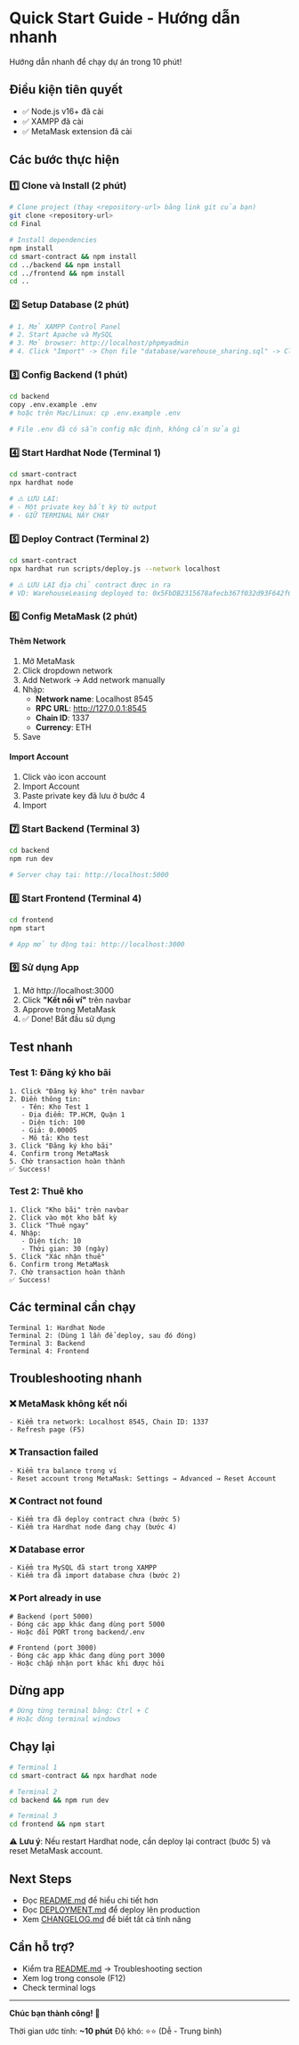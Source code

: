 # Quick Start Guide - Hướng dẫn nhanh

Hướng dẫn nhanh để chạy dự án trong 10 phút!

## Điều kiện tiên quyết

- ✅ Node.js v16+ đã cài
- ✅ XAMPP đã cài
- ✅ MetaMask extension đã cài

## Các bước thực hiện

### 1️⃣ Clone và Install (2 phút)

```bash
# Clone project (thay <repository-url> bằng link git của bạn)
git clone <repository-url>
cd Final

# Install dependencies
npm install
cd smart-contract && npm install
cd ../backend && npm install
cd ../frontend && npm install
cd ..
```

### 2️⃣ Setup Database (2 phút)

```bash
# 1. Mở XAMPP Control Panel
# 2. Start Apache và MySQL
# 3. Mở browser: http://localhost/phpmyadmin
# 4. Click "Import" -> Chọn file "database/warehouse_sharing.sql" -> Click "Go"
```

### 3️⃣ Config Backend (1 phút)

```bash
cd backend
copy .env.example .env
# hoặc trên Mac/Linux: cp .env.example .env

# File .env đã có sẵn config mặc định, không cần sửa gì
```

### 4️⃣ Start Hardhat Node (Terminal 1)

```bash
cd smart-contract
npx hardhat node

# ⚠️ LƯU LẠI:
# - Một private key bất kỳ từ output
# - GIỮ TERMINAL NÀY CHẠY
```

### 5️⃣ Deploy Contract (Terminal 2)

```bash
cd smart-contract
npx hardhat run scripts/deploy.js --network localhost

# ⚠️ LƯU LẠI địa chỉ contract được in ra
# VD: WarehouseLeasing deployed to: 0x5FbDB2315678afecb367f032d93F642f64180aa3
```

### 6️⃣ Config MetaMask (2 phút)

#### Thêm Network
1. Mở MetaMask
2. Click dropdown network
3. Add Network → Add network manually
4. Nhập:
   - **Network name**: Localhost 8545
   - **RPC URL**: http://127.0.0.1:8545
   - **Chain ID**: 1337
   - **Currency**: ETH
5. Save

#### Import Account
1. Click vào icon account
2. Import Account
3. Paste private key đã lưu ở bước 4
4. Import

### 7️⃣ Start Backend (Terminal 3)

```bash
cd backend
npm run dev

# Server chạy tại: http://localhost:5000
```

### 8️⃣ Start Frontend (Terminal 4)

```bash
cd frontend
npm start

# App mở tự động tại: http://localhost:3000
```

### 9️⃣ Sử dụng App

1. Mở http://localhost:3000
2. Click **"Kết nối ví"** trên navbar
3. Approve trong MetaMask
4. ✅ Done! Bắt đầu sử dụng

## Test nhanh

### Test 1: Đăng ký kho bãi

```
1. Click "Đăng ký kho" trên navbar
2. Điền thông tin:
   - Tên: Kho Test 1
   - Địa điểm: TP.HCM, Quận 1
   - Diện tích: 100
   - Giá: 0.00005
   - Mô tả: Kho test
3. Click "Đăng ký kho bãi"
4. Confirm trong MetaMask
5. Chờ transaction hoàn thành
✅ Success!
```

### Test 2: Thuê kho

```
1. Click "Kho bãi" trên navbar
2. Click vào một kho bất kỳ
3. Click "Thuê ngay"
4. Nhập:
   - Diện tích: 10
   - Thời gian: 30 (ngày)
5. Click "Xác nhận thuê"
6. Confirm trong MetaMask
7. Chờ transaction hoàn thành
✅ Success!
```

## Các terminal cần chạy

```
Terminal 1: Hardhat Node
Terminal 2: (Dùng 1 lần để deploy, sau đó đóng)
Terminal 3: Backend
Terminal 4: Frontend
```

## Troubleshooting nhanh

### ❌ MetaMask không kết nối
```
- Kiểm tra network: Localhost 8545, Chain ID: 1337
- Refresh page (F5)
```

### ❌ Transaction failed
```
- Kiểm tra balance trong ví
- Reset account trong MetaMask: Settings → Advanced → Reset Account
```

### ❌ Contract not found
```
- Kiểm tra đã deploy contract chưa (bước 5)
- Kiểm tra Hardhat node đang chạy (bước 4)
```

### ❌ Database error
```
- Kiểm tra MySQL đã start trong XAMPP
- Kiểm tra đã import database chưa (bước 2)
```

### ❌ Port already in use
```
# Backend (port 5000)
- Đóng các app khác đang dùng port 5000
- Hoặc đổi PORT trong backend/.env

# Frontend (port 3000)
- Đóng các app khác đang dùng port 3000
- Hoặc chấp nhận port khác khi được hỏi
```

## Dừng app

```bash
# Dừng từng terminal bằng: Ctrl + C
# Hoặc đóng terminal windows
```

## Chạy lại

```bash
# Terminal 1
cd smart-contract && npx hardhat node

# Terminal 2
cd backend && npm run dev

# Terminal 3
cd frontend && npm start
```

⚠️ **Lưu ý**: Nếu restart Hardhat node, cần deploy lại contract (bước 5) và reset MetaMask account.

## Next Steps

- Đọc [README.md](README.md) để hiểu chi tiết hơn
- Đọc [DEPLOYMENT.md](DEPLOYMENT.md) để deploy lên production
- Xem [CHANGELOG.md](CHANGELOG.md) để biết tất cả tính năng

## Cần hỗ trợ?

- Kiểm tra [README.md](README.md) → Troubleshooting section
- Xem log trong console (F12)
- Check terminal logs

---

**Chúc bạn thành công! 🎉**

Thời gian ước tính: **~10 phút**
Độ khó: ⭐⭐ (Dễ - Trung bình)


